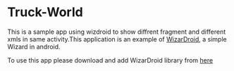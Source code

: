 # Truck-World
This is a sample app using wizdroid to show diffrent fragment and different xmls in same activity.This application is an example of [WizarDroid](https://github.com/Nimrodda/WizarDroid), a simple Wizard in android.

To use this app please download and add WizarDroid library from [here](https://github.com/Nimrodda/WizarDroid) 
